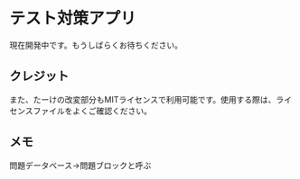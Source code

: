 # テスト対策アプリ
現在開発中です。もうしばらくお待ちください。

## クレジット
また、たーけの改変部分もMITライセンスで利用可能です。使用する際は、ライセンスファイルをよくご確認ください。

## メモ
問題データベース→問題ブロックと呼ぶ

